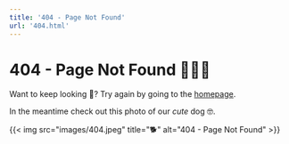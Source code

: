 ```yaml
---
title: '404 - Page Not Found'
url: '404.html'
---
```

# 404 - Page Not Found 🤷🏼‍♂️

Want to keep looking 👀? Try again by going to the [homepage](/).

In the meantime check out this photo of our *cute* dog 🤓.

{{< img src="images/404.jpeg" title="🐕" alt="404 - Page Not Found" >}}

